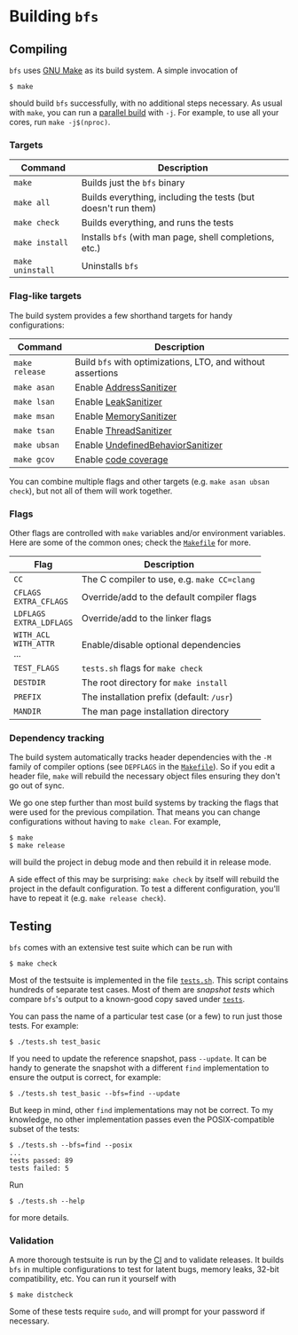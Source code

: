 Building `bfs`
==============

Compiling
---------

`bfs` uses [GNU Make](https://www.gnu.org/software/make/) as its build system.
A simple invocation of

    $ make

should build `bfs` successfully, with no additional steps necessary.
As usual with `make`, you can run a [parallel build](https://www.gnu.org/software/make/manual/html_node/Parallel.html) with `-j`.
For example, to use all your cores, run `make -j$(nproc)`.

### Targets

| Command          | Description                                                   |
|------------------|---------------------------------------------------------------|
| `make`           | Builds just the `bfs` binary                                  |
| `make all`       | Builds everything, including the tests (but doesn't run them) |
| `make check`     | Builds everything, and runs the tests                         |
| `make install`   | Installs `bfs` (with man page, shell completions, etc.)       |
| `make uninstall` | Uninstalls `bfs`                                              |

### Flag-like targets

The build system provides a few shorthand targets for handy configurations:

| Command        | Description                                                 |
|----------------|-------------------------------------------------------------|
| `make release` | Build `bfs` with optimizations, LTO, and without assertions |
| `make asan`    | Enable [AddressSanitizer]                                   |
| `make lsan`    | Enable [LeakSanitizer]                                      |
| `make msan`    | Enable [MemorySanitizer]                                    |
| `make tsan`    | Enable [ThreadSanitizer]                                    |
| `make ubsan`   | Enable [UndefinedBehaviorSanitizer]                         |
| `make gcov`    | Enable [code coverage]                                      |

[AddressSanitizer]: https://github.com/google/sanitizers/wiki/AddressSanitizer
[LeakSanitizer]: https://github.com/google/sanitizers/wiki/AddressSanitizerLeakSanitizer#stand-alone-mode
[MemorySanitizer]: https://github.com/google/sanitizers/wiki/MemorySanitizer
[ThreadSanitizer]: https://github.com/google/sanitizers/wiki/ThreadSanitizerCppManual
[UndefinedBehaviorSanitizer]: https://clang.llvm.org/docs/UndefinedBehaviorSanitizer.html
[code coverage]: https://gcc.gnu.org/onlinedocs/gcc/Gcov.html

You can combine multiple flags and other targets (e.g. `make asan ubsan check`), but not all of them will work together.

### Flags

Other flags are controlled with `make` variables and/or environment variables.
Here are some of the common ones; check the [`Makefile`](/Makefile) for more.

| Flag                             | Description                                 |
|----------------------------------|---------------------------------------------|
| `CC`                             | The C compiler to use, e.g. `make CC=clang` |
| `CFLAGS`<br>`EXTRA_CFLAGS`       | Override/add to the default compiler flags  |
| `LDFLAGS`<br>`EXTRA_LDFLAGS`     | Override/add to the linker flags            |
| `WITH_ACL`<br>`WITH_ATTR`<br>... | Enable/disable optional dependencies        |
| `TEST_FLAGS`                     | `tests.sh` flags for `make check`           |
| `DESTDIR`                        | The root directory for `make install`       |
| `PREFIX`                         | The installation prefix (default: `/usr`)   |
| `MANDIR`                         | The man page installation directory         |

### 

### Dependency tracking

The build system automatically tracks header dependencies with the `-M` family of compiler options (see `DEPFLAGS` in the [`Makefile`](/Makefile)).
So if you edit a header file, `make` will rebuild the necessary object files ensuring they don't go out of sync.

We go one step further than most build systems by tracking the flags that were used for the previous compilation.
That means you can change configurations without having to `make clean`.
For example,

    $ make
    $ make release

will build the project in debug mode and then rebuild it in release mode.

A side effect of this may be surprising: `make check` by itself will rebuild the project in the default configuration.
To test a different configuration, you'll have to repeat it (e.g. `make release check`).


Testing
-------

`bfs` comes with an extensive test suite which can be run with

    $ make check

Most of the testsuite is implemented in the file [`tests.sh`](/tests.sh).
This script contains hundreds of separate test cases.
Most of them are *snapshot tests* which compare `bfs`'s output to a known-good copy saved under [`tests`](/tests).

You can pass the name of a particular test case (or a few) to run just those tests.
For example:

    $ ./tests.sh test_basic

If you need to update the reference snapshot, pass `--update`.
It can be handy to generate the snapshot with a different `find` implementation to ensure the output is correct, for example:

    $ ./tests.sh test_basic --bfs=find --update

But keep in mind, other `find` implementations may not be correct.
To my knowledge, no other implementation passes even the POSIX-compatible subset of the tests:

    $ ./tests.sh --bfs=find --posix
    ...
    tests passed: 89
    tests failed: 5

Run

    $ ./tests.sh --help

for more details.

### Validation

A more thorough testsuite is run by the [CI](https://github.com/tavianator/bfs/actions) and to validate releases.
It builds `bfs` in multiple configurations to test for latent bugs, memory leaks, 32-bit compatibility, etc.
You can run it yourself with

    $ make distcheck

Some of these tests require `sudo`, and will prompt for your password if necessary.
